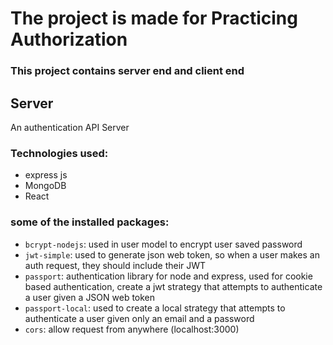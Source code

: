 # The project is made for Practicing Authorization

### This project contains server end and client end

## Server

An authentication API Server

### Technologies used:

- express js
- MongoDB
- React

### some of the installed packages:

- `bcrypt-nodejs`: used in user model to encrypt user saved password
- `jwt-simple`: used to generate json web token, so when a user makes an auth request, they should include their JWT
- `passport`: authentication library for node and express, used for cookie based authentication, create a jwt strategy that attempts to authenticate a user given a JSON web token
- `passport-local`: used to create a local strategy that attempts to authenticate a user given only an email and a password
- `cors`: allow request from anywhere (localhost:3000)
